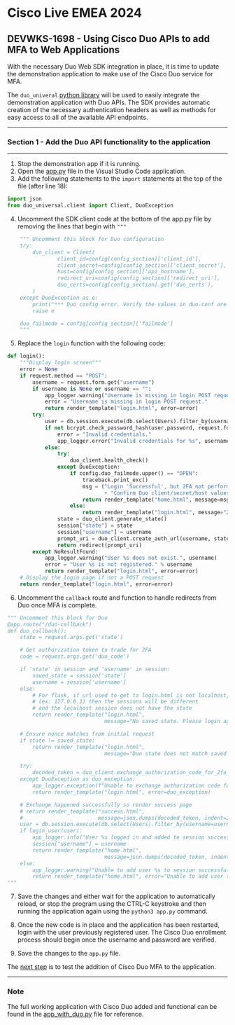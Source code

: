 # Cisco Live EMEA 2024

## DEVWKS-1698 - Using Cisco Duo APIs to add MFA to Web Applications

With the necessary Duo Web SDK integration in place, it is time to update
the demonstration application to make use of the Cisco Duo service for MFA.

The `duo_univeral` [python library](https://github.com/duosecurity/duo_universal_python) will be used
to easily integrate the demonstration application with Duo APIs. The SDK provides automatic creation
of the necessary authentication headers as well as methods for easy access to all of the available API
endpoints.

---

### Section 1 - Add the Duo API functionality to the application

---

1. Stop the demonstration app if it is running.
2. Open the [app.py](../app.py) file in the Visual Studio Code application.
3. Add the following statements to the `import` statements at the top of the file (after line 18):

```python
import json
from duo_universal.client import Client, DuoException
```

4. Uncomment the SDK client code at the bottom of the app.py file by removing the lines that begin with `"""`

```python
    """ Uncomment this block for Duo configuration
    try:
        duo_client = Client(
                client_id=config[config_section]['client_id'],
                client_secret=config[config_section]['client_secret'],
                host=config[config_section]['api_hostname'],
                redirect_uri=config[config_section]['redirect_uri'],
                duo_certs=config[config_section].get('duo_certs'),
        )
    except DuoException as e:
        print("*** Duo config error. Verify the values in duo.conf are correct ***")
        raise e

    duo_failmode = config[config_section]['failmode']
    """
```

5. Replace the `login` function with the following code:

```python
def login():
    """Display login screen"""
    error = None
    if request.method == "POST":
        username = request.form.get("username")
        if username is None or username == "":
            app_logger.warning("Username is missing in login POST request.")
            error = "Username is missing in login POST request."
            return render_template("login.html", error=error)
        try:
            user = db.session.execute(db.select(Users).filter_by(username=username)).scalar_one()
            if not bcrypt.check_password_hash(user.password, request.form.get("password")):
                error = "Invalid credentials."
                app_logger.error("Invalid credentials for %s", username)
            else:
                try:
                    duo_client.health_check()
                except DuoException:
                    if config.duo_failmode.upper() == "OPEN":
                        traceback.print_exc()
                        msg = ("Login 'Successful', but 2FA not performed."
                               + "Confirm Duo client/secret/host values are correct")
                        return render_template("home.html", message=msg)
                    else:
                        return render_template("login.html", message="2FA Unavailable.")
                state = duo_client.generate_state()
                session["state"] = state
                session["username"] = username
                prompt_uri = duo_client.create_auth_url(username, state)
                return redirect(prompt_uri)
        except NoResultFound:
            app_logger.warning("User %s does not exist.", username)
            error = "User %s is not registered." % username
            return render_template("login.html", error=error)
    # Display the login page if not a POST request
    return render_template("login.html", error=error)
```

6. Uncomment the `callback` route and function to handle redirects from Duo once MFA is complete.

```python
""" Uncomment this block for Duo
@app.route("/duo-callback")
def duo_callback():
    state = request.args.get('state')

    # Get authorization token to trade for 2FA
    code = request.args.get('duo_code')

    if 'state' in session and 'username' in session:
        saved_state = session['state']
        username = session['username']
    else:
        # For flask, if url used to get to login.html is not localhost,
        # (ex: 127.0.0.1) then the sessions will be different
        # and the localhost session does not have the state
        return render_template("login.html",
                               message="No saved state. Please login again")

    # Ensure nonce matches from initial request
    if state != saved_state:
        return render_template("login.html",
                               message="Duo state does not match saved state")

    try:
        decoded_token = duo_client.exchange_authorization_code_for_2fa_result(code, username)
    except DuoException as duo_exception:
        app_logger.exception(f"Unable to exchange authorization code for token: {duo_exception}")
        return render_template("login.html", error=duo_exception)

    # Exchange happened successfully so render success page
    # return render_template("success.html",
    #                        message=json.dumps(decoded_token, indent=2, sort_keys=True))
    user = db.session.execute(db.select(Users).filter_by(username=username)).scalar_one()
    if login_user(user):
        app_logger.info("User %s logged in and added to session successfully.", username)
        session["username"] = username
        return render_template("home.html",
                               message=json.dumps(decoded_token, indent=2, sort_keys=True), username=username)
    else:
        app_logger.warning("Unable to add user %s to session successfully.", username)
        return render_template("home.html", error="Unable to add user to session information.")
"""
```

7. Save the changes and either wait for the application to automatically reload, or stop the
   program using the CTRL-C keystroke and then running the application again using the `python3 app.py` command.

8. Once the new code is in place and the application has been restarted, login with the user previously registered user.
   The Cisco Duo enrollment process should begin once the username and password are verified.
9. Save the changes to the `app.py` file.

The [next step](03-Test_Duo_Addition_to_Application.md) is to test the addition of Cisco Duo MFA to the application.

---

### Note

The full working application with Cisco Duo added and functional can be found in
the [app_with_duo.py](../app_with_duo.py) file for reference.